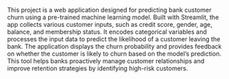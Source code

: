 This project is a web application designed for predicting bank customer churn using a pre-trained machine learning model. Built with Streamlit, the app collects various customer inputs, such as credit score, gender, age, balance, and membership status. It encodes categorical variables and processes the input data to predict the likelihood of a customer leaving the bank. The application displays the churn probability and provides feedback on whether the customer is likely to churn based on the model’s prediction. This tool helps banks proactively manage customer relationships and improve retention strategies by identifying high-risk customers.
